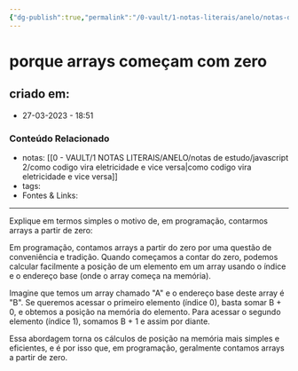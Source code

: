 ```yaml
---
{"dg-publish":true,"permalink":"/0-vault/1-notas-literais/anelo/notas-de-estudo/javascript-2/porque-arrays-comecam-com-zero/","dgHomeLink":true,"dgShowLocalGraph":true,"dgShowFileTree":true,"dgEnableSearch":true,"noteIcon":""}
---
```


# porque arrays começam com zero

## criado em: 
-  27-03-2023 - 18:51

### Conteúdo Relacionado
- notas: [[0 - VAULT/1 NOTAS LITERAIS/ANELO/notas de estudo/javascript 2/como codigo vira eletricidade e vice versa\|como codigo vira eletricidade e vice versa]]
- tags: 
- Fontes & Links: 

---

Explique em termos simples o motivo de, em programação, contarmos arrays a partir de zero:

Em programação, contamos arrays a partir do zero por uma questão de conveniência e tradição. Quando começamos a contar do zero, podemos calcular facilmente a posição de um elemento em um array usando o índice e o endereço base (onde o array começa na memória).

Imagine que temos um array chamado "A" e o endereço base deste array é "B". Se queremos acessar o primeiro elemento (índice 0), basta somar B + 0, e obtemos a posição na memória do elemento. Para acessar o segundo elemento (índice 1), somamos B + 1 e assim por diante.

Essa abordagem torna os cálculos de posição na memória mais simples e eficientes, e é por isso que, em programação, geralmente contamos arrays a partir de zero.
